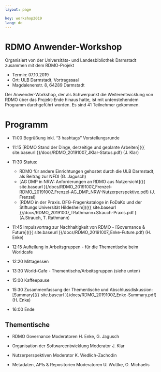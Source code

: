 ```yaml
---
layout: page

key: workshop2019
lang: de
---
```


RDMO Anwender-Workshop 
=========

Organisiert von der Universitäts- und Landesbibliothek Darmstadt zusammen mit dem RDMO-Projekt 

- Termin:   07.10.2019
- Ort: ULB Darmstadt, Vortragssaal
- Magdalenenstr. 8,  64289 Darmstadt

Der Anwender-Workshop, der als Schwerpunkt die Weiterentwicklung von RDMO über das Projekt-Ende hinaus hatte, ist mit untenstehendem Programm durchgeführt worden. Es sind 41 Teilnehmer gekommen.

Programm
========

- 11:00  Begrüßung inkl. “3 hashtags” Vorstellungsrunde
- 11:15  [RDMO Stand der Dinge, derzeitige und geplante Arbeiten]({{ site.baseurl }}/docs/RDMO_20191007_JKlar-Status.pdf) (J. Klar)
- 11:30  Status: 
	- RDMO für andere Einrichtungen gehostet durch die ULB Darmstadt, als Beitrag zur NFDI (G. Jagusch)
	- [AG DMP in NRW: Anforderungen an RDMO aus Nutzersicht]({{ site.baseurl }}/docs/RDMO_20191007_Frenzel-RDMO_20191007_Frenzel-AG_DMP_NRW-Nutzerperspektive.pdf) (J. Frenzel)
	- [RDMO in der Praxis. DFG-Fragenkataloge in FoDaKo und der Stiftungs Universität Hildesheim](({{ site.baseurl }}/docs/RDMO_20191007_TRathmann+Strauch-Praxis.pdf
) (A.Strauch, T. Rathmann)
	
- 11:45  Impulsvortrag zur Nachhaltigkeit von RDMO - [Governance & Future](({{ site.baseurl }}/docs/RDMO_20191007_Enke-Future.pdf) (H. Enke)
- 12:15  Aufteilung in Arbeitsgruppen - für die Thementische beim Worldcafe 
- 12:20  Mittagessen
- 13:30  World-Cafe - Thementische/Arbeitsgruppen (siehe unten)
- 15:00  Kaffeepause
- 15:30  Zusammenfassung der Thementische und Abschlussdiskussion: [Summary]({{ site.baseurl }}/docs/RDMO_20191007_Enke-Summary.pdf) (H. Enke)
- 16:00  Ende


Thementische
------------

- RDMO Governance 
	Moderatoren H. Enke, G. Jagusch
	
- Organisation der Softwareentwicklung
	Moderator  J. Klar
	
- Nutzerperspektiven
	Moderator  K. Wedlich-Zachodin
	
- Metadaten, APIs & Repositorien
	Moderatoren U. Wuttke, O. Michaelis 
	
